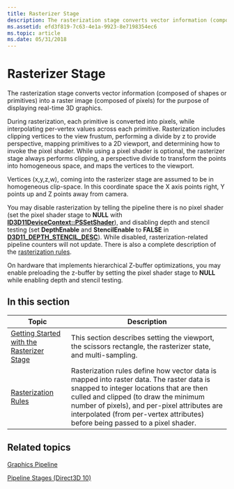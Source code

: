 ```yaml
---
title: Rasterizer Stage
description: The rasterization stage converts vector information (composed of shapes or primitives) into a raster image (composed of pixels) for the purpose of displaying real-time 3D graphics.
ms.assetid: efd3f819-7c63-4e1a-9923-8e7198354ec6
ms.topic: article
ms.date: 05/31/2018
---
```


# Rasterizer Stage

The rasterization stage converts vector information (composed of shapes or primitives) into a raster image (composed of pixels) for the purpose of displaying real-time 3D graphics.

During rasterization, each primitive is converted into pixels, while interpolating per-vertex values across each primitive. Rasterization includes clipping vertices to the view frustum, performing a divide by z to provide perspective, mapping primitives to a 2D viewport, and determining how to invoke the pixel shader. While using a pixel shader is optional, the rasterizer stage always performs clipping, a perspective divide to transform the points into homogeneous space, and maps the vertices to the viewport.

Vertices (x,y,z,w), coming into the rasterizer stage are assumed to be in homogeneous clip-space. In this coordinate space the X axis points right, Y points up and Z points away from camera.

You may disable rasterization by telling the pipeline there is no pixel shader (set the pixel shader stage to **NULL** with [**ID3D11DeviceContext::PSSetShader**](/windows/desktop/api/D3D11/nf-d3d11-id3d11devicecontext-pssetshader)), and disabling depth and stencil testing (set **DepthEnable** and **StencilEnable** to **FALSE** in [**D3D11\_DEPTH\_STENCIL\_DESC**](/windows/desktop/api/D3D11/ns-d3d11-d3d11_depth_stencil_desc)). While disabled, rasterization-related pipeline counters will not update. There is also a complete description of the [rasterization rules](d3d10-graphics-programming-guide-rasterizer-stage-rules.md).

On hardware that implements hierarchical Z-buffer optimizations, you may enable preloading the z-buffer by setting the pixel shader stage to **NULL** while enabling depth and stencil testing.

## 

## In this section



| Topic                                                                                                                         | Description                                                                                                                                                                                                                                                                                                              |
|-------------------------------------------------------------------------------------------------------------------------------|--------------------------------------------------------------------------------------------------------------------------------------------------------------------------------------------------------------------------------------------------------------------------------------------------------------------------|
| [Getting Started with the Rasterizer Stage](d3d10-graphics-programming-guide-rasterizer-stage-getting-started.md)<br/> | This section describes setting the viewport, the scissors rectangle, the rasterizer state, and multi-sampling.<br/>                                                                                                                                                                                                |
| [Rasterization Rules](d3d10-graphics-programming-guide-rasterizer-stage-rules.md)<br/>                                 | Rasterization rules define how vector data is mapped into raster data. The raster data is snapped to integer locations that are then culled and clipped (to draw the minimum number of pixels), and per-pixel attributes are interpolated (from per-vertex attributes) before being passed to a pixel shader.<br/> |



 

## Related topics

<dl> <dt>

[Graphics Pipeline](overviews-direct3d-11-graphics-pipeline.md)
</dt> <dt>

[Pipeline Stages (Direct3D 10)](https://docs.microsoft.com/windows/desktop/direct3d10/d3d10-graphics-programming-guide-pipeline-stages)
</dt> </dl>

 

 





